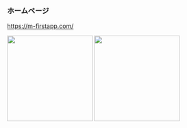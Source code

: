 ###  ホームページ
https://m-firstapp.com/

<a href="https://github.com/makumaaku">
  <img align="left" height="200px" src="https://github-readme-stats.vercel.app/api?username=makumaaku&count_private=true&show_icons=true" />
</a>

<a href="https://github.com/makumaaku">
  <img align="left" height="200px" src="https://github-readme-stats.vercel.app/api/top-langs/?username=makumaaku&layout=compact" />
</a>



<!--
**makumaaku/makumaaku** is a ✨ _special_ ✨ repository because its `README.md` (this file) appears on your GitHub profile.

Here are some ideas to get you started:

- 🔭 I’m currently working on ...
- 🌱 I’m currently learning ...
- 👯 I’m looking to collaborate on ...
- 🤔 I’m looking for help with ...
- 💬 Ask me about ...
- 📫 How to reach me: ...
- 😄 Pronouns: ...
- ⚡ Fun fact: ...
-->
